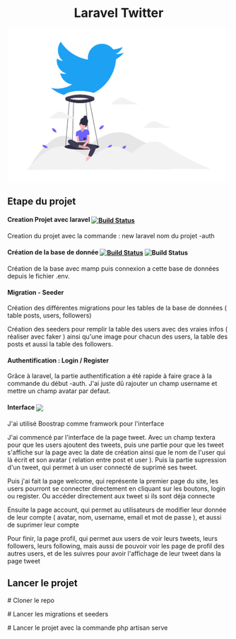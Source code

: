 <h1 align="center">Laravel Twitter</h1>


<p align="center">
   <img align="center" src="public/img/tweet.png" width="600">
</p>

<h2>Etape du projet</h2>

<h4>Creation Projet avec laravel  <a href="https://travis-ci.org/laravel/framework"> 
<img align="center" src="https://res.cloudinary.com/dtfbvvkyp/image/upload/v1566331377/laravel-logolockup-cmyk-red.svg" alt="Build Status" width="150"></a></h4>
<p>Creation du projet avec la commande : new laravel nom du projet -auth </p>


<h4>Création de la base de donnée


<a href="https://www.mamp.info/fr/"> 
<img align="center" src="https://www.mamp.info/images/icons/mamp.png" alt="Build Status" width="40"></a>



<img align="center" src="https://c7.uihere.com/icons/210/340/991/mysql-5fba0f1cddb0c0db446ec9f49b1b5d31.png" alt="Build Status" width="40">
</h4>

<p>Création de la base avec mamp puis connexion a cette base de données depuis le fichier .env.</p>

<h4>Migration - Seeder</h4>
<p>Création des différentes migrations pour les tables de la base de données ( table posts, users, followers)</p>
<p>Création des seeders pour remplir la table des users avec des vraies infos ( réaliser avec faker ) ainsi qu'une image pour chacun des users, la table des posts et aussi la table des followers. </p>

<h4>Authentification : Login / Register</h4>
<p>Grâce à laravel, la partie authentification a été rapide à faire grace à la commande du début -auth. J'ai juste dû rajouter un champ username et mettre un champ avatar par defaut.</p>

<h4>Interface
<img align="center" src="https://www.kindpng.com/picc/m/300-3001456_bootstrap-bootstrap-4-icon-png-transparent-png.png" width="40">
</h4>

<p>J'ai utilisé Boostrap comme framwork pour l'interface</p>
<p>J'ai commencé par l'interface de la page tweet. Avec un champ textera pour que les users ajoutent des tweets, puis une partie pour que les tweet s'affiche sur la page avec la date de création ainsi que le nom de l'user qui là écrit et son avatar ( relation entre post et user ). Puis la partie supression d'un tweet, qui permet à un user connecté de suprimé ses tweet.

<p>Puis j'ai fait la page welcome, qui représente la premier page du site, les users pourront se connecter directement en cliquant sur les boutons, login ou register. Ou accéder directement aux tweet si ils sont déja connecte</p>
<p>Ensuite la page account, qui permet au utilisateurs de modifier leur donnée de leur compte ( avatar, nom, username, email et mot de passe ), et aussi de suprimer leur compte</p>
<p>Pour finir, la page profil, qui permet aux users de voir leurs tweets, leurs followers, leurs following, mais aussi de pouvoir voir les page de profil des autres users, et de les suivres pour avoir l'affichage de leur tweet dans la page tweet </p>


<h2>Lancer le projet</h2>

<p># Cloner le repo</p>
<p># Lancer les migrations et seeders</p>
<p># Lancer le projet avec la commande php artisan serve</p>


